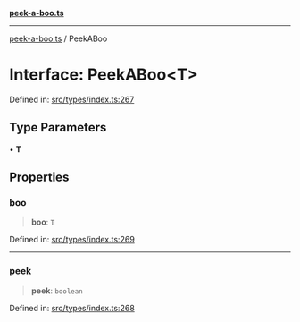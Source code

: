 [**peek-a-boo.ts**](../README.md)

***

[peek-a-boo.ts](../globals.md) / PeekABoo

# Interface: PeekABoo\<T\>

Defined in: [src/types/index.ts:267](https://github.com/WinterSunset95/peek-a-boo.ts/blob/8815e721cff6128fa9f7e41ee6186f9acba0c30f/src/types/index.ts#L267)

## Type Parameters

• **T**

## Properties

### boo

> **boo**: `T`

Defined in: [src/types/index.ts:269](https://github.com/WinterSunset95/peek-a-boo.ts/blob/8815e721cff6128fa9f7e41ee6186f9acba0c30f/src/types/index.ts#L269)

***

### peek

> **peek**: `boolean`

Defined in: [src/types/index.ts:268](https://github.com/WinterSunset95/peek-a-boo.ts/blob/8815e721cff6128fa9f7e41ee6186f9acba0c30f/src/types/index.ts#L268)
